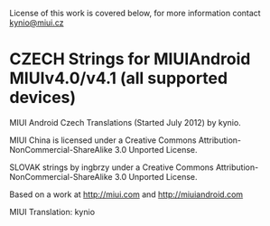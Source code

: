 License of this work is covered below, for more information contact kynio@miui.cz
                                                                 
CZECH Strings for MIUIAndroid MIUIv4.0/v4.1 (all supported devices)
============================================

MIUI Android Czech Translations (Started July 2012) by kynio. 

MIUI China is licensed under a Creative Commons Attribution-NonCommercial-ShareAlike 3.0 Unported License. 

SLOVAK strings by ingbrzy under a Creative Commons Attribution-NonCommercial-ShareAlike 3.0 Unported License.

Based on a work at http://miui.com and http://miuiandroid.com

MIUI Translation: kynio
